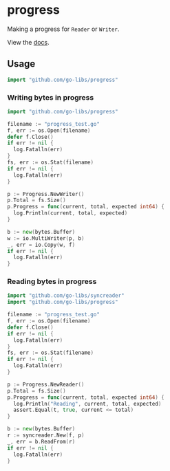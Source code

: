 
# progress

Making a progress for `Reader` or `Writer`.

View the [docs][].


## Usage

```go
import "github.com/go-libs/progress"
```


### Writing bytes in progress

```go
import "github.com/go-libs/progress"

filename := "progress_test.go"
f, err := os.Open(filename)
defer f.Close()
if err != nil {
  log.Fatalln(err)
}
fs, err := os.Stat(filename)
if err != nil {
  log.Fatalln(err)
}

p := Progress.NewWriter()
p.Total = fs.Size()
p.Progress = func(current, total, expected int64) {
  log.Println(current, total, expected)
}

b := new(bytes.Buffer)
w := io.MultiWriter(p, b)
_, err = io.Copy(w, f)
if err != nil {
  log.Fatalln(err)
}
```


### Reading bytes in progress


```go
import "github.com/go-libs/syncreader"
import "github.com/go-libs/progress"

filename := "progress_test.go"
f, err := os.Open(filename)
defer f.Close()
if err != nil {
  log.Fatalln(err)
}
fs, err := os.Stat(filename)
if err != nil {
  log.Fatalln(err)
}

p := Progress.NewReader()
p.Total = fs.Size()
p.Progress = func(current, total, expected int64) {
  log.Println("Reading", current, total, expected)
  assert.Equal(t, true, current <= total)
}

b := new(bytes.Buffer)
r := syncreader.New(f, p)
_, err = b.ReadFrom(r)
if err != nil {
  log.Fatalln(err)
}
```


[docs]: http://godoc.org/github.com/go-libs/progress

